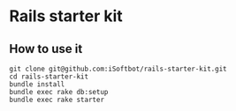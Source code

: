 # Rails starter kit

## How to use it

```
git clone git@github.com:iSoftbot/rails-starter-kit.git
cd rails-starter-kit
bundle install
bundle exec rake db:setup
bundle exec rake starter
```
